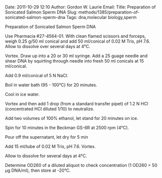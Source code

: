 Date: 2011-10-29 12:10
Author: Gordon W. Laurie
Email: 
Title: Preparation of Sonicated Salmon Sperm DNA
Slug: methods/1385/preparation-of-sonicated-salmon-sperm-dna
Tags: dna,molecular biology,sperm

Preparation of Sonicated Salmon Sperm DNA









Use Pharmacia #27-4564-01.  With clean flamed scissors and forceps, weigh 0.25 g/50 ml conical and add 50 ml/conical of 0.02 M Tris, pH 7.6.  Allow to dissolve over several days at 4°C.



Vortex. Draw up into a 20 or 30 ml syringe.  Add a 25 guage needle and shear DNA by squirting through needle into fresh 50 ml conicals at 15 ml/conical.  



Add 0.9 ml/conical of 5 N NaCl.



Boil in water bath (95 - 100°C) for 20 minutes.



Cool in ice water.



Vortex and then add 1 drop (from a standard transfer pipet) of 1.2 N HCl (concentrated HCl diluted 1/10) to neutralize.



Add two volumes of 100% ethanol, let stand for 20 minutes on ice.



Spin for 10 minutes in the Beckman GS-6R at 2500 rpm (4°C).



Pour off the supernatant, let dry for 5 min



Add 15 ml/tube of 0.02 M Tris, pH 7.6. Vortex.



Allow to dissolve for several days at 4°C.  



Determine OD260 of a diluted aliquot to check concentration (1 OD260 = 50 µg DNA/ml), then store at -20°C.





